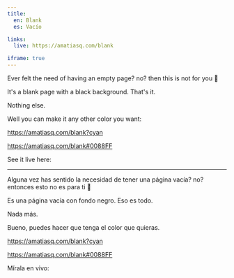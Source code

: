 ```yaml
---
title:
  en: Blank
  es: Vacío

links:
  live: https://amatiasq.com/blank

iframe: true
---
```


Ever felt the need of having an empty page? no? then this is not for you 😬

It's a blank page with a black background. That's it.

Nothing else.

Well you can make it any other color you want:

https://amatiasq.com/blank?cyan

https://amatiasq.com/blank#0088FF

See it live here:

---

Alguna vez has sentido la necesidad de tener una página vacía? no? entonces esto no es para ti 😬

Es una página vacía con fondo negro. Eso es todo.

Nada más.

Bueno, puedes hacer que tenga el color que quieras.

https://amatiasq.com/blank?cyan

https://amatiasq.com/blank#0088FF

Mírala en vivo:
